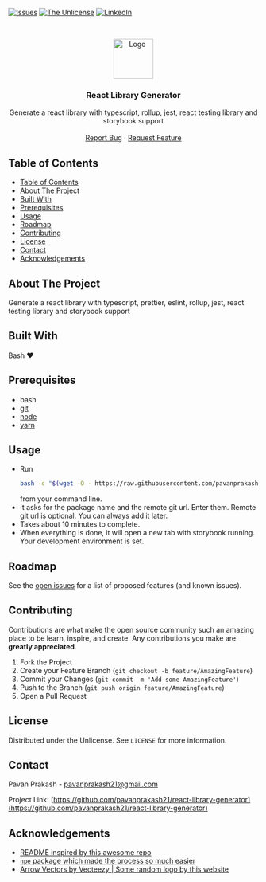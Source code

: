 [![Issues][issues-shield]][issues-url]
[![The Unlicense][license-shield]][license-url]
[![LinkedIn][linkedin-shield]][linkedin-url]


<!-- PROJECT LOGO -->
<br />
<p align="center">
  <a href="https://github.com/pavanprakash21/react-library-generator">
    <img src="https://user-images.githubusercontent.com/14807357/88719554-17c3aa80-d141-11ea-831d-c3132b6c15f6.jpg" alt="Logo" width="80" height="80">
  </a>

  <h3 align="center">React Library Generator</h3>

  <p align="center">
    Generate a react library with typescript, rollup, jest, react testing library and storybook support
    <br />
    <br />
    <a href="https://github.com/pavanprakash21/react-library-generator/issues">Report Bug</a>
    ·
    <a href="https://github.com/pavanprakash21/react-library-generator/issues">Request Feature</a>
  </p>
</p>


<!-- TABLE OF CONTENTS -->
## Table of Contents

- [Table of Contents](#table-of-contents)
- [About The Project](#about-the-project)
- [Built With](#built-with)
- [Prerequisites](#prerequisites)
- [Usage](#usage)
- [Roadmap](#roadmap)
- [Contributing](#contributing)
- [License](#license)
- [Contact](#contact)
- [Acknowledgements](#acknowledgements)



<!-- ABOUT THE PROJECT -->
## About The Project

Generate a react library with typescript, prettier, eslint, rollup, jest, react testing library and storybook support


## Built With

Bash ❤

## Prerequisites

* bash
* [git][git-url]
* [node][node-url]
* [yarn][yarn-url]

<!-- USAGE EXAMPLES -->
## Usage

* Run 
  ```sh
  bash -c "$(wget -O - https://raw.githubusercontent.com/pavanprakash21/react-library-generator/master/entry.sh)"
  ```
  from your command line.
* It asks for the package name and the remote git url. Enter them. Remote git url is optional. You can always add it later.
* Takes about 10 minutes to complete.
* When everything is done, it will open a new tab with storybook running. Your development environment is set.

<!-- ROADMAP -->
## Roadmap

See the [open issues](https://github.com/pavanprakash21/react-library-generator/issues) for a list of proposed features (and known issues).

<!-- CONTRIBUTING -->
## Contributing

Contributions are what make the open source community such an amazing place to be learn, inspire, and create. Any contributions you make are **greatly appreciated**.

1. Fork the Project
2. Create your Feature Branch (`git checkout -b feature/AmazingFeature`)
3. Commit your Changes (`git commit -m 'Add some AmazingFeature'`)
4. Push to the Branch (`git push origin feature/AmazingFeature`)
5. Open a Pull Request


<!-- LICENSE -->
## License

Distributed under the Unlicense. See `LICENSE` for more information.


<!-- CONTACT -->
## Contact

Pavan Prakash - pavanprakash21@gmail.com

Project Link: [https://github.com/pavanprakash21/react-library-generator](https://github.com/pavanprakash21/react-library-generator)


<!-- ACKNOWLEDGEMENTS -->
## Acknowledgements

* [README inspired by this awesome repo](https://github.com/othneildrew/Best-README-Template)
* [`npe` package which made the process so much easier](https://github.com/zeke/npe)
* [Arrow Vectors by Vecteezy | Some random logo by this website](https://www.vecteezy.com/free-vector/arrow)

[issues-shield]: https://img.shields.io/github/issues/pavanprakash21/react-library-generator.svg?style=flat-square
[issues-url]: https://github.com/pavanprakash21/react-library-generator/issues
[license-shield]: https://img.shields.io/github/license/pavanprakash21/react-library-generator.svg?style=flat-square
[license-url]: https://github.com/pavanprakash21/react-library-generator/blob/master/LICENSE
[linkedin-shield]: https://img.shields.io/badge/-LinkedIn-black.svg?style=flat-square&logo=linkedin&colorB=555
[linkedin-url]: https://linkedin.com/in/pavanprakash21
[product-screenshot]: images/screenshot.png
[yarn-url]: https://classic.yarnpkg.com/en/docs/install/#mac-stable
[node-url]: https://nodejs.org/en/download/
[git-url]: https://git-scm.com/book/en/v2/Getting-Started-Installing-Git